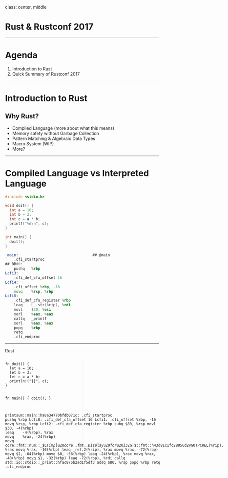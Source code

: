 class: center, middle

# Rust & Rustconf 2017

---

# Agenda

1. Introduction to Rust
2. Quick Summary of Rustconf 2017

---

# Introduction to Rust

## Why Rust?

* Compiled Language (more about what this means)
* Memory safety without Garbage Collection
* Pattern Matching & Algebraic Data Types
* Macro System (WIP)
* More?

---

# Compiled Language vs Interpreted Language



```c
#include <stdio.h>

void doit() {
  int a = 10;
  int b = 2;
  int c = a * b;
  printf("%d\n", c);
}

int main() {
  doit();
}
```

```asm
_main:                                  ## @main
	.cfi_startproc
## BB#0:
	pushq	%rbp
Lcfi3:
	.cfi_def_cfa_offset 16
Lcfi4:
	.cfi_offset %rbp, -16
	movq	%rsp, %rbp
Lcfi5:
	.cfi_def_cfa_register %rbp
	leaq	L_.str(%rip), %rdi
	movl	$20, %esi
	xorl	%eax, %eax
	callq	_printf
	xorl	%eax, %eax
	popq	%rbp
	retq
	.cfi_endproc
```

---
Rust

<div style="-webkit-column-count: 2; -moz-column-count: 2; column-count: 2; -webkit-column-rule: 1px dotted #e0e0e0; -moz-column-rule: 1px dotted #e0e0e0; column-rule: 1px dotted #e0e0e0;">
    <div style="display: inline-block;">
        <pre><code class="rust">fn doit() {
  let a = 10;
  let b = 3;
  let c = a * b;
  println!("{}", c);
}

fn main() {
  doit();
}
</code></pre>
    </div>
    <div style="display: inline-block;">
        <pre><code class="asm">printsum::main::ha8a34770bfdb071c:
	.cfi_startproc
	pushq	%rbp
Lcfi0:
	.cfi_def_cfa_offset 16
Lcfi1:
	.cfi_offset %rbp, -16
	movq	%rsp, %rbp
Lcfi2:
	.cfi_def_cfa_register %rbp
	subq	$80, %rsp
	movl	$30, -4(%rbp)
	leaq	-4(%rbp), %rax
	movq	%rax, -24(%rbp)
	movq	core::fmt::num::_$LT$impl$u20$core..fmt..Display$u20$for$u20$i32$GT$::fmt::h43d81c1fc28956d2@GOTPCREL(%rip), %rax
	movq	%rax, -16(%rbp)
	leaq	_ref.2(%rip), %rax
	movq	%rax, -72(%rbp)
	movq	$2, -64(%rbp)
	movq	$0, -56(%rbp)
	leaq	-24(%rbp), %rax
	movq	%rax, -40(%rbp)
	movq	$1, -32(%rbp)
	leaq	-72(%rbp), %rdi
	callq	std::io::stdio::_print::hfac875b2ad1f5df3
	addq	$80, %rsp
	popq	%rbp
	retq
	.cfi_endproc
</code></pre>
    </div>
</div>
